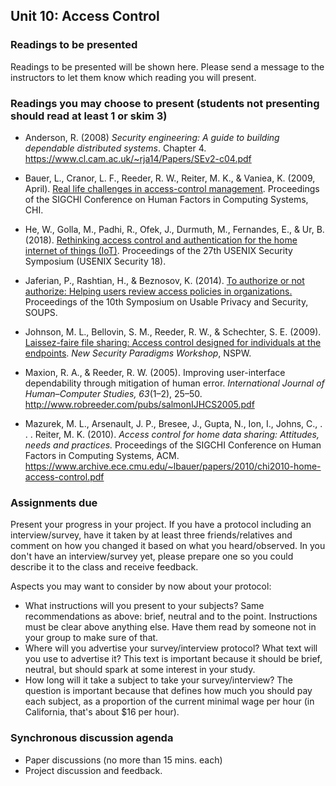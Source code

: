 ## Unit 10: Access Control

### Readings to be presented

Readings to be presented will be shown here. Please send a message to the instructors to let them know which reading you will present.



### Readings you may choose to present (students not presenting should read at least 1 or skim 3)
- Anderson, R. (2008) *Security engineering: A guide to building dependable distributed systems*. Chapter 4. https://www.cl.cam.ac.uk/~rja14/Papers/SEv2-c04.pdf

- Bauer, L., Cranor, L. F., Reeder, R. W., Reiter, M. K., & Vaniea, K. (2009, April). [Real life challenges in access-control management](https://www.archive.ece.cmu.edu/~lbauer/papers/2009/chi09-management.pdf). Proceedings of the SIGCHI Conference on Human Factors in Computing Systems, CHI.

- He, W., Golla, M., Padhi, R., Ofek, J., Durmuth, M., Fernandes, E., & Ur, B. (2018). [Rethinking access control and authentication for the home internet of things (IoT)](https://www.blaseur.com/papers/usenixsec18.pdf). Proceedings of the 27th USENIX Security Symposium (USENIX Security 18).

- Jaferian, P., Rashtian, H., & Beznosov, K. (2014). [To authorize or not authorize: Helping users review access policies in organizations.](https://www.usenix.org/system/files/conference/soups2014/soups14-paper-jaferian.pdf) Proceedings of the 10th Symposium on Usable Privacy and Security, SOUPS.

- Johnson, M. L., Bellovin, S. M., Reeder, R. W., & Schechter, S. E. (2009). [Laissez-faire file sharing: Access control designed for individuals at the endpoints](https://academiccommons.columbia.edu/doi/10.7916/D8D79J6W/download). *New Security Paradigms Workshop*, NSPW.    

- Maxion, R. A., & Reeder, R. W. (2005). Improving user-interface dependability through mitigation of human error. *International Journal of Human–Computer Studies, 63*(1–2), 25–50. http://www.robreeder.com/pubs/salmonIJHCS2005.pdf

- Mazurek, M. L., Arsenault, J. P., Bresee, J., Gupta, N., Ion, I., Johns, C., . . . Reiter, M. K. (2010). *Access control for home data sharing: Attitudes, needs and practices.* Proceedings of the SIGCHI Conference on Human Factors in Computing Systems, ACM. https://www.archive.ece.cmu.edu/~lbauer/papers/2010/chi2010-home-access-control.pdf



### Assignments due
Present your progress in your project. If you have a protocol including an interview/survey, have it taken by at least three friends/relatives and comment on how you changed it based on what you heard/observed. In you don't have an interview/survey yet, please prepare one so you could describe it to the class and receive feedback.

Aspects you may want to consider by now about your protocol:
- What instructions will you present to your subjects? Same recommendations as above: brief, neutral and to the point. Instructions must be clear above anything else. Have them read by someone not in your group to make sure of that.
- Where will you advertise your survey/interview protocol? What text will you use to advertise it? This text is important because it should be brief, neutral, but should spark at some interest in your study.
- How long will it take a subject to take your survey/interview? The question is important because that defines how much you should pay each subject, as a proportion of the current minimal wage per hour (in California, that's about $16 per hour).



### Synchronous discussion agenda
- Paper discussions (no more than 15 mins. each)
- Project discussion and feedback.
